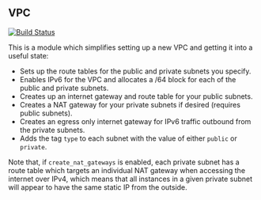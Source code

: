 ## VPC

[![Build Status](https://travis-ci.com/telia-oss/terraform-aws-vpc.svg?branch=master)](https://travis-ci.com/telia-oss/terraform-aws-vpc)

This is a module which simplifies setting up a new VPC and getting it into a useful state:

- Sets up the route tables for the public and private subnets you specify.
- Enables IPv6 for the VPC and allocates a /64 block for each of the public and private subnets.
- Creates up an internet gateway and route table for your public subnets.
- Creates a NAT gateway for your private subnets if desired (requires public subnets).
- Creates an egress only internet gateway for IPv6 traffic outbound from the private subnets.
- Adds the tag `type` to each subnet with the value of either `public` or `private`.

Note that, if `create_nat_gateways` is enabled, each private subnet has a route table which targets an individual NAT gateway when accessing
the internet over IPv4, which means that all instances in a given private subnet will appear to have the same static IP from the outside.

